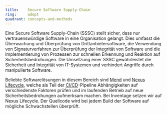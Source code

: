 ```yaml
---
title:    Secure Software Supply-Chain  
ring:     adopt  
quadrant: concepts-and-methods
---
```


Eine Secure Software Supply-Chain (SSSC) stellt sicher, dass nur vertrauenswürdige Software in eine Organisation
gelangt. Dies umfasst die Überwachung und Überprüfung von Drittanbietersoftware, die Verwendung von Signaturverfahren
zur Überprüfung der Integrität von Software und die Implementierung von Prozessen zur schnellen Erkennung und Reaktion
auf Sicherheitsbedrohungen. Die Umsetzung einer SSSC gewährleistet die Sicherheit und Integrität von IT-Systemen und
verhindert Angriffe durch manipulierte Software.

Beliebte Softwarelösungen in diesem Bereich sind [Mend][mend] und [Nexus Lifecycle][nexus-lifecycle], welche als Teil
der [CI/CD][cicd]-Pipeline Abhängigkeiten auf verschiedenste Faktoren prüfen und im laufenden Betrieb auf neue
Sicherheitsbedrohungen aufmerksam machen. Bei Inventage setzen wir auf Nexus Lifecycle. Der Quellcode wird bei jedem
Build der Software auf mögliche Schwachstellen überprüft.

[mend]: https://www.mend.io
[nexus-lifecycle]: https://www.sonatype.com/products/open-source-security-dependency-management
[cicd]: ../concepts-and-methods/ci-cd.html
